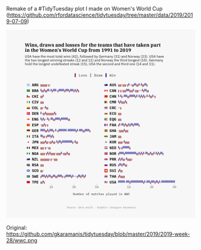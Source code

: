 Remake of a #TidyTuesday plot I made on Women's World Cup (https://github.com/rfordatascience/tidytuesday/tree/master/data/2019/2019-07-09)

![](wwc-remake.png)

Original: https://github.com/gkaramanis/tidytuesday/blob/master/2019/2019-week-28/wwc.png